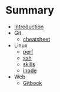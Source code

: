 # Summary

* [Introduction](README.md)
* Git
  * [cheatsheet](https://education.github.com/git-cheat-sheet-education.pdf)
* Linux
  * [perf](content/linux/perf.md)
  * [ssh](content/linux/ssh.md)
  * [skills](content/linux/skills.md)
  * [inode](content/linux/inode.md)
* Web
  * [Gitbook](content/web/gitbook.md)
